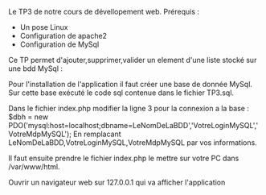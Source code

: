 Le TP3 de notre cours de dévellopement web.
Prérequis :
- Un pose Linux
- Configuration de apache2
- Configuration de MySql

Ce TP permet d'ajouter,supprimer,valider un element d'une liste stocké sur une bdd MySql :

Pour l'installation de l'application il faut créer une base de donnée MySql.
Sur cette base exécuté le code sql contenue dans le fichier TP3.sql.

Dans le fichier index.php modifier la ligne 3 pour la connexion a la base :
$dbh = new PDO('mysql:host=localhost;dbname=LeNomDeLaBDD','VotreLoginMySQL','VotreMdpMySQL');
En remplacant LeNomDeLaBDD,VotreLoginMySQL,VotreMdpMySQL par vos informations.

Il faut ensuite prendre le fichier index.php le mettre sur votre PC dans /var/www/html.

Ouvrir un navigateur web sur 127.0.0.1 qui va afficher l'application
